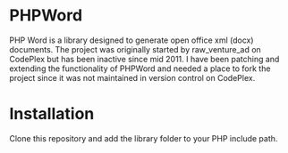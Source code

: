 PHPWord
=======

PHP Word is a library designed to generate open office xml (docx) documents. The project 
was originally started by raw_venture_ad on CodePlex but has been inactive since mid 2011. 
I have been patching and extending the functionality of PHPWord and needed a place to fork 
the project since it was not maintained in version control on CodePlex.

Installation
============
Clone this repository and add the library folder to your PHP include path.


